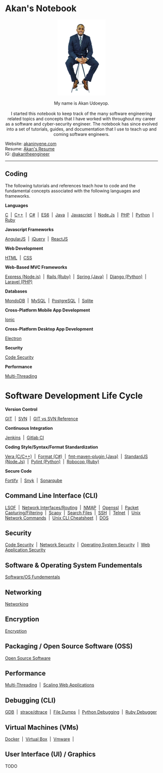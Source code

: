 
# Akan's Notebook

<p align="center">

  <img src="assets/akan.png" alt="drawing" height="250"/>

</p>

<p align="center">
  My name is Akan Udoeyop.
  <br/><br/>I started this notebook to keep track of the many software engineering related topics and concepts that I have worked with throughout my career as a software and cyber-security engineer. The notebook has since evolved into a set of tutorials, guides, and documentation that I use to teach up and coming software engineers.

</p>

Website: [akaninyene.com](http://akaninyene.com)<br/>
Resume: [Akan's Resume](https://akaninyene.com/#/resume)<br/>
IG: [@akantheengineer](https://www.instagram.com/akantheengineer)

-----

## Coding

The following tutorials and references teach how to code and the fundamental concepts associated with the following languages and frameworks.

**Languages**

[C](modules/coding/languages/c) &nbsp;|&nbsp;
[C++](modules/coding/languages/c++) &nbsp;|&nbsp;
[C#](modules/coding/languages/c#) &nbsp;|&nbsp;
[ES6](modules/coding/languages/es6) &nbsp;|&nbsp;
[Java](modules/coding/languages/java) &nbsp;|&nbsp;
[Javascript](modules/coding/languages/javascript) &nbsp;|&nbsp;
[Node.Js](modules/coding/languages/nodejs) &nbsp;|&nbsp;
[PHP](modules/coding/languages/php) &nbsp;|&nbsp;
[Python](modules/coding/languages/python) &nbsp;|&nbsp;
[Ruby](modules/coding/languages/ruby)


**Javascript Frameworks**

[AngularJS](modules/coding/languages/angularjs) &nbsp;|&nbsp;
[jQuery](modules/coding/languages/jquery) &nbsp;|&nbsp;
[ReactJS](modules/coding/languages/reactjs)

**Web Development**

[HTML](modules/coding/languages/html) &nbsp;|&nbsp;
[CSS](modules/coding/languages/css)

**Web-Based MVC Frameworks**

[Express (Node.js)](modules/coding/web-application/express) &nbsp;|&nbsp;
[Rails (Ruby)](modules/coding/web-application/rails) &nbsp;|&nbsp;
[Spring (Java)](modules/coding/web-application/spring) &nbsp;|&nbsp;
[Django (Python)](modules/coding/web-application/django) &nbsp;|&nbsp;
[Laravel (PHP)](modules/coding/web-application/laravel)

**Databases**

[MondoDB](modules/databases/mongodb.md) &nbsp;|&nbsp;
[MySQL](modules/databases/mysql.md) &nbsp;|&nbsp;
[PostgreSQL](modules/databases/postgres.md) &nbsp;|&nbsp;
[Sqlite](modules/databases/sqlite.md)

**Cross-Platform Mobile App Development**

[Ionic](modules/coding/languages/ionic)

**Cross-Platform Desktop App Development**

[Electron](modules/coding/languages/electron)

**Security**

[Code Security](modules/security/code)

**Performance**

[Multi-Threading](modules/performance)

# Software Development Life Cycle

**Version Control**

[GIT](modules/version-control/git.md) &nbsp;|&nbsp;
[SVN](modules/version-control/svn.md) &nbsp;|&nbsp;
[GIT vs SVN Reference](modules/version-control/svn.md)

**Continuous Integration**

[Jenkins](modules/continuous-integration/jenkins.md) &nbsp;|&nbsp;
[Gitlab CI](modules/continuous-integration/gitlab-ci.md)

**Coding Style/Syntax/Format Standardization**

[Vera (C/C++)](modules/coding/coding_standards/c-c++/vera.md) &nbsp;|&nbsp;
[Format (C#)](modules/coding/coding_standards/c#/format.md) &nbsp;|&nbsp;
[fmt-maven-plugin (Java)](modules/coding/coding_standards/java/fmt-maven-plugin.md) &nbsp;|&nbsp;
[StandardJS (Node.Js)](modules/coding/coding_standards/nodejs/standardjs.md) &nbsp;|&nbsp;
[Pylint (Python)](modules/coding/coding_standards/python/pylint.md) &nbsp;|&nbsp;
[Robocop (Ruby)](modules/coding/coding_standards/ruby/robocop.md)

**Secure Code**

[Fortify](modules/coding/coding_standards/security/fortify.md) &nbsp;|&nbsp;
[Snyk](modules/coding/coding_standards/security/snyk.md) &nbsp;|&nbsp;
[Sonarqube](modules/coding/coding_standards/security/sonarqube.md)

## Command Line Interface (CLI)

[LSOF](modules/cli/lsof.md) &nbsp;|&nbsp;
[Network Interfaces/Routing](modules/cli/nmap.md) &nbsp;|&nbsp;
[NMAP](modules/cli/nmap.md) &nbsp;|&nbsp;
[Openssl](modules/cli/openssl.md) &nbsp;|&nbsp;
[Packet Capturing/Filtering](modules/cli/packet_capture_filtering.md) &nbsp;|&nbsp;
[Scapy](modules/cli/scapy.md) &nbsp;|&nbsp;
[Search Files](modules/cli/search_files.md) &nbsp;|&nbsp;
[SSH](modules/cli/ssh.md) &nbsp;|&nbsp;
[Telnet](modules/cli/telnet.md) &nbsp;|&nbsp;
[Unix Network Commands](modules/cli/unix_network_commands.md) &nbsp;|&nbsp;
[Unix CLI Cheatsheet](modules/cli/unix_cli_cheatsheet.md) &nbsp;|&nbsp;
[DOS](modules/cli/dos_cheatcheet.md)

## Security

[Code Security](modules/security/code) &nbsp;|&nbsp;
[Network Security](modules/security/network) &nbsp;|&nbsp;
[Operating System Security](modules/security/operating-system) &nbsp;|&nbsp;
[Web Application Security](modules/security/code)

## Software & Operating System Fundementals

[Software/OS Fundementals](modules/fundementals)

## Networking

[Networking](modules/networking)

## Encryption

[Encryption](modules/encryption)


## Packaging / Open Source Software (OSS)

[Open Source Software](modules/open-source-software)

## Performance

[Multi-Threading](modules/performance) &nbsp;|&nbsp;
[Scaling Web Applications](modules/performance/scaling)

## Debugging (CLI)

[GDB](modules/debugging/gdb.md) &nbsp;|&nbsp;
[strace/dtrace](modules/debugging/debugging.md) &nbsp;|&nbsp;
[File Dumps](modules/debugging/file_dumps.md) &nbsp;|&nbsp;
[Python Debugging](modules/debugging/python_debugging_utilities.md) &nbsp;|&nbsp;
[Ruby Debugger](modules/debugging/ruby_debugger.md)


## Virtual Machines (VMs)

[Docker](modules/virtual-machines/docker) &nbsp;|&nbsp;
[Virtual Box](modules/virtual-machines/virtual-box.md) &nbsp;|&nbsp;
[Vmware](modules/virtual-machines/vmware.md) &nbsp;|&nbsp;

## User Interface (UI) / Graphics

TODO
